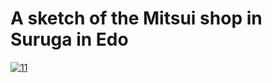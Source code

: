 # A sketch of the Mitsui shop in Suruga in Edo

[![11](https://upload.wikimedia.org/wikipedia/commons/thumb/d/d4/A_sketch_of_the_Mitsui_shop_in_Suruga_street_in_Edo.jpg/290px-A_sketch_of_the_Mitsui_shop_in_Suruga_street_in_Edo.jpg)](11/README.md)
